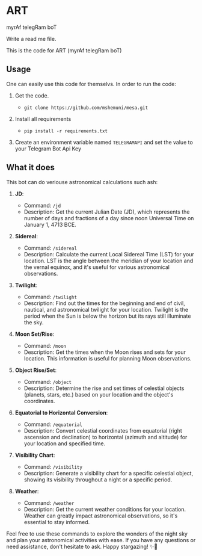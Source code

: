 # ART
myrAf telegRam boT

Write a read me file.

This is the code for ART (myrAf telegRam boT)

## Usage
One can easily use this code for themselvs. In order to run the code:

1. Get the code.
   - ```git clone https://github.com/mshemuni/mesa.git```

2. Install all requirements
   - ```pip install -r requirements.txt```

3. Create an environment variable named `TELEGRAMAPI` and set the value to your Telegram Bot Api Key

## What it does

This bot can do veriouse astronomical calculations such ash:

1. **JD**:
   - Command: `/jd`
   - Description: Get the current Julian Date (JD), which represents the number of days and fractions of a day since noon Universal Time on January 1, 4713 BCE.

2. **Sidereal**:
   - Command: `/sidereal`
   - Description: Calculate the current Local Sidereal Time (LST) for your location. LST is the angle between the meridian of your location and the vernal equinox, and it's useful for various astronomical observations.

3. **Twilight**:
   - Command: `/twilight`
   - Description: Find out the times for the beginning and end of civil, nautical, and astronomical twilight for your location. Twilight is the period when the Sun is below the horizon but its rays still illuminate the sky.

4. **Moon Set/Rise**:
   - Command: `/moon`
   - Description: Get the times when the Moon rises and sets for your location. This information is useful for planning Moon observations.

5. **Object Rise/Set**:
   - Command: `/object`
   - Description: Determine the rise and set times of celestial objects (planets, stars, etc.) based on your location and the object's coordinates.

6. **Equatorial to Horizontal Conversion**:
   - Command: `/equatorial`
   - Description: Convert celestial coordinates from equatorial (right ascension and declination) to horizontal (azimuth and altitude) for your location and specified time.

7. **Visibility Chart**:
   - Command: `/visibility`
   - Description: Generate a visibility chart for a specific celestial object, showing its visibility throughout a night or a specific period.

8. **Weather**:
   - Command: `/weather`
   - Description: Get the current weather conditions for your location. Weather can greatly impact astronomical observations, so it's essential to stay informed.

Feel free to use these commands to explore the wonders of the night sky and plan your astronomical activities with ease. If you have any questions or need assistance, don't hesitate to ask. Happy stargazing! ✨🌌